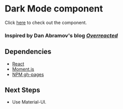 # Dark Mode component

Click [here](https://ioannis-sporidis.github.io/rc-dark-mode/) to check out the component.

### Inspired by Dan Abramov's blog *[Overreacted](https://overreacted.io/)*

## Dependencies

- [React](https://reactjs.org/)
- [Moment.js](https://momentjs.com/)
- [NPM gh-pages](https://www.npmjs.com/package/gh-pages)

## Next Steps
- Use Material-UI.
